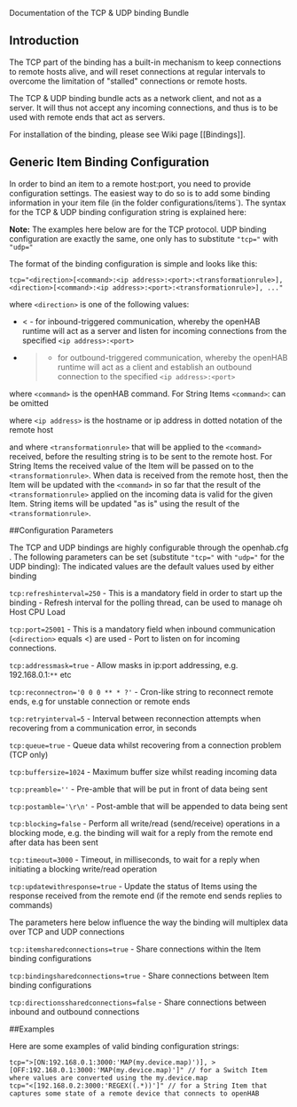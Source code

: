 Documentation of the TCP & UDP binding Bundle

## Introduction

The TCP part of the binding has a built-in mechanism to keep connections to remote hosts alive, and will reset connections at regular intervals to overcome the limitation of "stalled" connections or remote hosts.

The TCP & UDP binding bundle acts as a network client, and not as a server. It will thus not accept any incoming connections, and thus is to be used with remote ends that act as servers.

For installation of the binding, please see Wiki page [[Bindings]].

## Generic Item Binding Configuration

In order to bind an item to a remote host:port, you need to provide configuration settings. The easiest way to do so is to add some binding information in your item file (in the folder configurations/items`). The syntax for the TCP & UDP binding configuration string is explained here:

**Note:** The examples here below are for the TCP protocol. UDP binding configuration are exactly the same, one only has to substitute `"tcp="` with `"udp="`

The format of the binding configuration is simple and looks like this:

    tcp="<direction>[<command>:<ip address>:<port>:<transformationrule>], <direction>[<command>:<ip address>:<port>:<transformationrule>], ..."

where `<direction>` is one of the following values:
- < - for inbound-triggered communication, whereby the openHAB runtime will act as a server and listen for incoming connections from the specified `<ip address>:<port>`
- > - for outbound-triggered communication, whereby the openHAB runtime will act as a client and establish an outbound connection to the specified `<ip address>:<port>`

where `<command>` is the openHAB command. For String Items `<command>`: can be omitted  

where `<ip address>` is the hostname or ip address in dotted notation of the remote host

and where `<transformationrule>` that will be applied to the `<command>` received, before the resulting string is to be sent to the remote host. For String Items the received value of the Item will be passed on to the `<transformationrule>`. When data is received from the remote host, then the Item will be updated with the `<command>` in so far that the result of the  `<transformationrule>` applied on the incoming data is valid for the given Item. String items will be updated "as is" using the result of the  `<transformationrule>`. 

##Configuration Parameters

The TCP and UDP bindings are highly configurable through the openhab.cfg . The following parameters can be set (substitute `"tcp="` with `"udp="` for the UDP binding):
The indicated values are the default values used by either binding

`tcp:refreshinterval=250` - This is a mandatory field in order to start up the binding - Refresh interval for the polling thread, can be used to manage oh Host CPU Load

`tcp:port=25001` - This is a mandatory field when inbound communication (`<direction>` equals <) are used - Port to listen on for incoming connections. 

`tcp:addressmask=true` - Allow masks in ip:port addressing, e.g. 192.168.0.1:`**` etc

`tcp:reconnectron='0 0 0 ** * ?'` - Cron-like string to reconnect remote ends, e.g for unstable connection or remote ends

`tcp:retryinterval=5` - Interval between reconnection attempts when recovering from a communication error, in seconds

`tcp:queue=true` - Queue data whilst recovering from a connection problem (TCP only)

`tcp:buffersize=1024` - Maximum buffer size whilst reading incoming data

`tcp:preamble=''` - Pre-amble that will be put in front of data being sent

`tcp:postamble='\r\n'` - Post-amble that will be appended to data being sent

`tcp:blocking=false` - Perform all write/read (send/receive) operations in a blocking mode, e.g. the binding will wait for a reply from the remote end after data has been sent

`tcp:timeout=3000` - Timeout, in milliseconds, to wait for a reply when initiating a blocking write/read operation

`tcp:updatewithresponse=true` - Update the status of Items using the response received from the remote end (if the remote end sends replies to commands)

The parameters here below influence the way the binding will multiplex data over TCP and UDP connections

`tcp:itemsharedconnections=true` - Share connections within the Item binding configurations

`tcp:bindingsharedconnections=true` - Share connections between Item binding configurations

`tcp:directionssharedconnections=false` - Share connections between inbound and outbound connections

##Examples

Here are some examples of valid binding configuration strings:

    tcp=">[ON:192.168.0.1:3000:'MAP(my.device.map)')], >[OFF:192.168.0.1:3000:'MAP(my.device.map)']" // for a Switch Item where values are converted using the my.device.map
    tcp="<[192.168.0.2:3000:'REGEX((.*))']" // for a String Item that captures some state of a remote device that connects to openHAB
